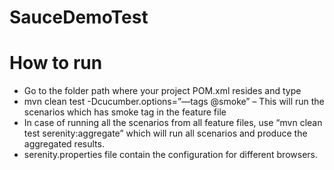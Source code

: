 # SauceDemoTest
# How to run
* Go to the folder path where your project POM.xml resides and type
* mvn clean test -Dcucumber.options=”—tags @smoke” – This will run the scenarios which has smoke tag in the feature file
* In case of running all the scenarios from all feature files, use “mvn clean test serenity:aggregate” which will run all scenarios and produce the aggregated results.
* serenity.properties file contain the configuration for different browsers.
